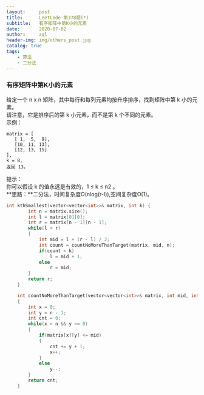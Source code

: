 ```yaml
---
layout:     post
title:      LeetCode-第378题(*)
subtitle:   有序矩阵中第K小的元素
date:       2020-07-02
author:     zql
header-img: img/others_post.jpg
catalog: true
tags:
    - 算法
    - 二分法
--- 
```


### 有序矩阵中第K小的元素  
给定一个 n x n 矩阵，其中每行和每列元素均按升序排序，找到矩阵中第 k 小的元素。  
请注意，它是排序后的第 k 小元素，而不是第 k 个不同的元素。  
示例：  
```
matrix = [
   [ 1,  5,  9],
   [10, 11, 13],
   [12, 13, 15]
],
k = 8,
返回 13。
```
提示：  
你可以假设 k 的值永远是有效的，1 ≤ k ≤ n2 。  
**思路：**二分法，时间复杂度O(nlog(r-l)),空间复杂度O(1)。  
```c++
int kthSmallest(vector<vector<int>>& matrix, int k) {
        int n = matrix.size();
        int l = matrix[0][0];
        int r = matrix[n - 1][n - 1];
        while(l < r)
        {
            int mid = l + (r - l) / 2;
            int count = countNoMoreThanTarget(matrix, mid, n); 
            if(count < k)
                l = mid + 1;
            else
                r = mid; 
        }
        return r;
    }

    int countNoMoreThanTarget(vector<vector<int>>& matrix, int mid, int n)
    {
        int x = 0;
        int y = n - 1;
        int cnt = 0;
        while(x < n && y >= 0)
        {
            if(matrix[x][y] <= mid)
            {
                cnt += y + 1;
                x++;
            }
            else
                y--;
        }
        return cnt;
    }
```
